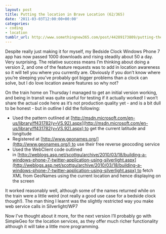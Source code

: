 ```yaml
---
layout: post
title: Putting the location in Brave Location (62/365)
date: '2011-03-03T12:00:00+00:00'
categories:
- coding
- location
tumblr_url: http://www.somethingnew365.com/post/44289173809/putting-the-location-in-brave-location-62365
---
```

Despite really just making it for myself, my Bedside Clock Windows Phone 7 app has now passed 1000 downloads and rising steadily about 50 a day. Very surprising.
The relative success means I’m thinking about doing a version 2, and one of the feature requests was to add in location awareness so it will tell you where you currently are. Obviously if you don’t know where you’re sleeping you’ve probably got bigger problems than a clock can solve, but I do love location aware features so why not?

On the train home on Thursday I managed to get an initial version working, and being in transit was quite useful for testing if it actually worked!
I won’t share the actual code here as it’s not production quality yet - and is a bit dull to be honest - but in outline I did the following:

* Used the pattern outlined at [http://msdn.microsoft.com/en-us/library/ff431782(v=VS.92).aspx](http://msdn.microsoft.com/en-us/library/ff431782(v=VS.92).aspx) to get the current latitude and longitude
* Registered at [http://www.geonames.org/](http://www.geonames.org/) to use their free reverse geocoding service
* Used the WebClient code outlined in [http://weblogs.asp.net/scottgu/archive/2010/03/18/building-a-windows-phone-7-twitter-application-using-silverlight.aspx](http://weblogs.asp.net/scottgu/archive/2010/03/18/building-a-windows-phone-7-twitter-application-using-silverlight.aspx) to fetch XML from GeoNames using the current location and hence displaying on the screen

It worked reasonably well, although some of the names returned while on the train were a little weird (not really a good use case for a bedside clock though!). The man thing I learnt was the slightly restricted way you make web service calls in Silverlight/WP7

Now I’ve thought about it more, for the next version I’ll probably go with SimpleGeo for the location services, as they offer much richer functionality although it will take a little more programming.
